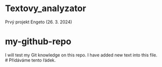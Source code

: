 # Textovy_analyzator
Prvý projekt Engeto (26. 3. 2024)

# my-github-repo
I will test my Git knowledge on this repo.
I have added new text into this file.               # Přidáváme tento řádek.